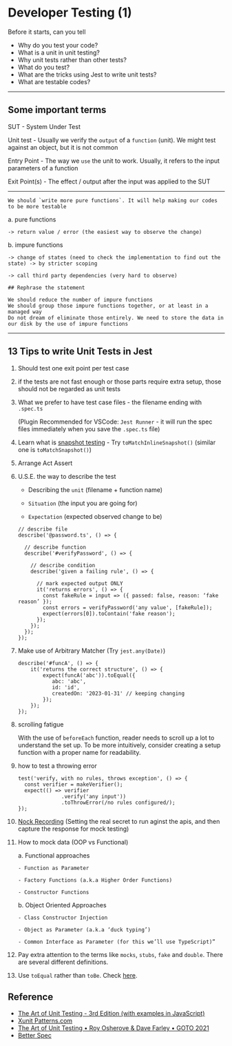 #  Developer Testing (1)

Before it starts, can you tell

- Why do you test your code?
- What is a unit in unit testing?
- Why unit tests rather than other tests?
- What do you test?
- What are the tricks using Jest to write unit tests?
- What are testable codes?

---
## Some important terms 

SUT - System Under Test

Unit test - Usually we verify the `output` of a `function` (unit). We might test against an object, but it is not common

Entry Point - The way we `use` the unit to work. Usually, it refers to the input parameters of a function

Exit Point(s) - The effect / output after the input was applied to the SUT

---
```
We should `write more pure functions`. It will help making our codes to be more testable
```

a. pure functions

    -> return value / error (the easiest way to observe the change)

b. impure functions

    -> change of states (need to check the implementation to find out the state) -> by stricter scoping

    -> call third party dependencies (very hard to observe)

```
## Rephrase the statement 

We should reduce the number of impure functions
We should group those impure functions together, or at least in a managed way
Do not dream of eliminate those entirely. We need to store the data in our disk by the use of impure functions
```
---

## 13 Tips to write Unit Tests in Jest

1. Should test one exit point per test case

2. if the tests are not fast enough or those parts require extra setup, those should not be regarded as unit tests

3. What we prefer to have test case files - the filename ending with `.spec.ts`
   
    (Plugin Recommended for VSCode: `Jest Runner` - it will run the spec files immediately when you save the `.spec.ts` file)

4. Learn what is [snapshot testing](https://jestjs.io/docs/snapshot-testing) - Try `toMatchInlineSnapshot()` (similar one is `toMatchSnapshot()`)

5. Arrange Act Assert

6. U.S.E. the way to describe the test

    - Describing the `unit` (filename + function name)

    - `Situation` (the input you are going for)

    - `Expectation` (expected observed change to be)

    ```
    // describe file
    describe('@password.ts', () => {

      // describe function
      describe('#verifyPassword', () => {

        // describe condition
        describe('given a failing rule', () => {
    
          // mark expected output ONLY
          it('returns errors', () => {
            const fakeRule = input => ({ passed: false, reason: ‘fake reason’ });
            const errors = verifyPassword('any value', [fakeRule]);
            expect(errors[0]).toContain('fake reason');
          });
        });
      });
    });
    ```

7. Make use of Arbitrary Matcher (Try `jest.any(Date)`)

    ```
    describe('#funcA', () => {
        it('returns the correct structure', () => {
            expect(funcA('abc')).toEqual({
               abc: 'abc',
               id: 'id',
               createdOn: '2023-01-31' // keeping changing
            });
        });
    });
    ```

8. scrolling fatigue
   
   With the use of `beforeEach` function, reader needs to scroll up a lot to understand the set up.
   To be more intuitively, consider creating a setup function with a proper name for readability.

9. how to test a throwing error
    ```
    test('verify, with no rules, throws exception', () => {
      const verifier = makeVerifier();
      expect(() => verifier
                  .verify('any input'))
                  .toThrowError(/no rules configured/);
    });
    ```

10. [Nock Recording](https://github.com/nock/nock#recording) (Setting the real secret to run aginst the apis, and then capture the response for mock testing)

11. How to mock data (OOP vs Functional)

    a. Functional approaches

        - Function as Parameter

        - Factory Functions (a.k.a Higher Order Functions)

        - Constructor Functions

    b. Object Oriented Approaches

        - Class Constructor Injection

        - Object as Parameter (a.k.a ‘duck typing’)

        - Common Interface as Parameter (for this we’ll use TypeScript)”

12. Pay extra attention to the terms like `mocks`, `stubs`, `fake` and `double`. There are several different definitions.

13. Use `toEqual` rather than `toBe`. Check [here](https://dev.to/thejaredwilcurt/why-you-should-never-use-tobe-in-jest-48ca).

## Reference
- [The Art of Unit Testing - 3rd Edition (with examples in JavaScript)](https://www.manning.com/books/the-art-of-unit-testing-third-edition)
- [Xunit Patterns.com](http://xunitpatterns.com/Mocks,%20Fakes,%20Stubs%20and%20Dummies.html)
- [The Art of Unit Testing • Roy Osherove & Dave Farley • GOTO 2021](https://www.youtube.com/watch?v=6ndAWzc2F-I)
- [Better Spec](https://www.betterspecs.org)

